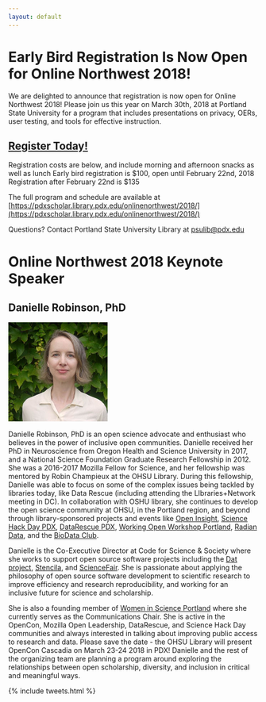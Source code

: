 ```yaml
---
layout: default
---
```

# Early Bird Registration Is Now Open for Online Northwest 2018!

We are delighted to announce that registration is now open for Online Northwest 2018! Please join us this year on March 30th, 2018 at Portland State University for a program that includes presentations on privacy, OERs, user testing, and tools for effective instruction.

## <a href="https://commerce.cashnet.com/pdxLIBRARY_CONF" target="_blank">Register Today!</a>

Registration costs are below, and include morning and afternoon snacks as well as lunch Early bird registration is $100, open until February 22nd, 2018 Registration after February 22nd is $135

The full program and schedule are available at [https://pdxscholar.library.pdx.edu/onlinenorthwest/2018/](https://pdxscholar.library.pdx.edu/onlinenorthwest/2018/)

Questions? Contact Portland State University Library at [psulib@pdx.edu](mailto:psulib@pdx.edu)

# Online Northwest 2018 Keynote Speaker  

## Danielle Robinson, PhD  

<div class="bio-image">
<img src="static/images/danielle_robinson.jpg" alt="Photo of Danielle Robinson">
</div>

Danielle Robinson, PhD is an open science advocate and enthusiast who believes in the power of inclusive open communities. Danielle received her PhD in Neuroscience from Oregon Health and Science University in 2017, and a National Science Foundation Graduate Research Fellowship in 2012. She was a 2016-2017 Mozilla Fellow for Science, and her fellowship was mentored by Robin Champieux at the OHSU Library. During this fellowship, Danielle was able to focus on some of the complex issues being tackled by libraries today, like Data Rescue (including attending the LIbraries+Network meeting in DC). In collaboration with OSHU library, she continues to develop the open science community at OHSU, in the Portland region, and beyond through library-sponsored projects and events like [Open Insight](http://openinsightpdx.com/), [Science Hack Day PDX](http://portland.sciencehackday.org/), [DataRescue PDX](https://github.com/daniellecrobinson/Data-Rescue-PDX), [Working Open Workshop Portland](https://daniellecrobinson.github.io/mini-wow-pdx/), [Radian Data](http://radiandata.org/), and the [BioData Club](https://biodata-club.github.io/).  

Danielle is the Co-Executive Director at Code for Science & Society where she works to support open source software projects including the [Dat project](https://datproject.org/), [Stencila](https://stenci.la/), and [ScienceFair](http://sciencefair-app.com/). She is passionate about applying the philosophy of open source software development to scientific research to improve efficiency and research reproducibility, and working for an inclusive future for science and scholarship.  

She is also a founding member of [Women in Science Portland](https://womeninsciencepdx.org/) where she currently serves as the Communications Chair. She is active in the OpenCon, Mozilla Open Leadership, DataRescue, and Science Hack Day communities and always interested in talking about improving public access to research and data. Please save the date - the OHSU Library will present OpenCon Cascadia on March 23-24 2018 in PDX! Danielle and the rest of the organizing team are planning a  program around exploring the relationships between open scholarship, diversity, and inclusion in critical and meaningful ways.  

{% include tweets.html %}